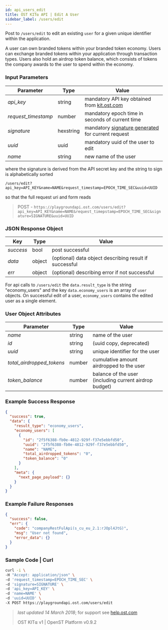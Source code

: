 ```yaml
---
id: api_users_edit
title: OST KIT⍺ API | Edit A User
sidebar_label: /users/edit
---
```


Post to `/users/edit` to edit an existing `user` for a given unique identifier within the application.

A user can own branded tokens within your branded token economy.  Users can exchange branded tokens within your application through transaction types.  Users also hold an airdrop token balance, which consists of tokens the company awards to the user to spend within the economy.

### Input Parameters

| Parameter           | Type      | Value  |
|---------------------|-----------|--------|
| _api_key_           | string    | mandatory API key obtained from [kit.ost.com](https://kit.ost.com) |
| _request_timestamp_ | number    | mandatory epoch time in seconds of current time |
| _signature_         | hexstring | mandatory [<u>signature generated</u>](2_98_API_AUTHENTICATION.md) for current request |
| _uuid_              | uuid      | mandatory uuid of the user to edit |
| _name_              | string    | new name of the user |

where the signature is derived from the API secret key and the string to sign is alphabetically sorted

`/users/edit?api_key=API_KEY&name=NAME&request_timestamp=EPOCH_TIME_SEC&uuid=UUID`

so that the full request uri and form reads

> POST - `https://playgroundapi.ost.com/users/edit?api_key=API_KEY&name=NAME&request_timepstamp=EPOCH_TIME_SEC&signature=SIGNATURE&uuid=UUID`

### JSON Response Object

| Key        | Type   | Value      |
|------------|--------|------------|
| _success_  | bool   | post successful |
| _data_     | object | (optional) data object describing result if successful   |
| _err_      | object | (optional) describing error if not successful |

For api calls to `/users/edit` the `data.result_type` is the string "economy_users"
and the key `data.economy_users` is an array of `user` objects.
On successful edit of a user, `economy_users` contains the edited user as a single element.

### User Object Attributes

| Parameter | Type   | Value  |
|-----------|--------|--------|
| _name_    | string | name of the user  |
| _id_      | string | (uuid copy, deprecated) |
| _uuid_    | string | unique identifier for the user  |
| _total_airdropped_tokens_ | number | cumulative amount airdropped to the user |
| _token_balance_           | number | balance of the user (including current airdrop budget)  |

### Example Success Response

```json
{
  "success": true,
  "data": {
    "result_type": "economy_users",
    "economy_users": [
      {
        "id": "2f5f6388-fb0e-4812-929f-f37e5ebbfd50",
        "uuid": "2f5f6388-fb0e-4812-929f-f37e5ebbfd50",
        "name": "NAME",
        "total_airdropped_tokens": "0",
        "token_balance": "0"
      }
    ],
    "meta": {
      "next_page_payload": {}
    }
  }
}
```

### Example Failure Responses

```json
{
  "success": false,
  "err": {
    "code": "companyRestFulApi(s_cu_eu_2.1:rJOpl4JtG)",
    "msg": "User not found",
    "error_data": {}
  }
}
```

### Sample Code | Curl
```bash
curl -i \
-H "Accept: application/json" \
-d 'request_timestamp=EPOCH_TIME_SEC' \
-d 'signature=SIGNATURE' \
-d 'api_key=API_KEY' \
-d 'name=NAME' \
-d 'uuid=UUID' \
-X POST https://playgroundapi.ost.com/users/edit
```

>_last updated 14 March 2018_; for support see [help.ost.com](help.ost.com)
>
> OST KIT⍺ v1 | OpenST Platform v0.9.2

